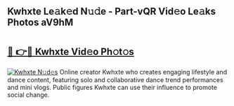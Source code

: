 ## Kwhxte Le𝚊k𝚎d N𝚞𝚍e - Part-vQR Vid𝚎o Le𝚊ks Photos aV9hM

# <h2><a href="http://fbbfp9f.evod.top/?m=Kwhxte">🔗 👉🔴 Kwhxte Vid𝚎o Ph𝚘t𝚘s</a></h2>

[![Kwhxte N𝚞d𝚎s](https://i.imgur.com/8V9OHl7.gif)](http://fbbfp9f.evod.top/?m=Kwhxte)
Online creator Kwhxte who creates engaging lifestyle and dance content, featuring solo and collaborative dance trend performances and mini vlogs. Public figures Kwhxte can use their influence to promote social change. 
